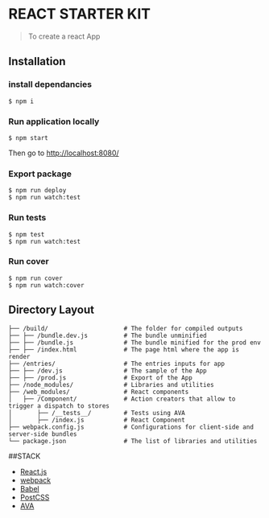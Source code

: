 # REACT STARTER KIT

> To create a react App

## Installation

### install dependancies

```console
$ npm i
```

### Run application locally

```console
$ npm start
```

Then go to [http://localhost:8080/](http://localhost:8080/)


### Export package

```console
$ npm run deploy
$ npm run watch:test
```

### Run tests

```console
$ npm test
$ npm run watch:test
```

### Run cover

```console
$ npm run cover
$ npm run watch:cover
```

## Directory Layout

```
├── /build/                     # The folder for compiled outputs
├── ├── /bundle.dev.js          # The bundle unminified
├── ├── /bundle.js              # The bundle minified for the prod env
├── ├── /index.html             # The page html where the app is render
├── /entries/                   # The entries inputs for app
├── ├── /dev.js                 # The sample of the App
├── ├── /prod.js                # Export of the App
├── /node_modules/              # Libraries and utilities
├── /web_modules/               # React components
│   ├── /Component/             # Action creators that allow to trigger a dispatch to stores
│       ├── /__tests__/         # Tests using AVA
│       ├── /index.js           # React Component
├── webpack.config.js           # Configurations for client-side and server-side bundles
└── package.json                # The list of libraries and utilities
```

##STACK

* [React.js](https://facebook.github.io/react/)
* [webpack](https://webpack.github.io/docs/)
* [Babel](https://babeljs.io/)
* [PostCSS](http://postcss.org/)
* [AVA](https://github.com/sindresorhus/ava)

